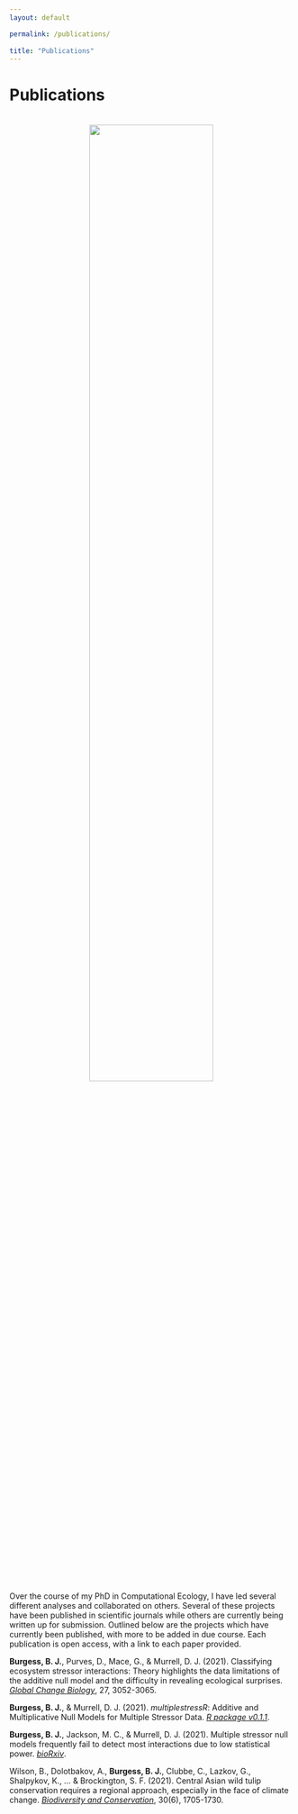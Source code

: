```yaml
---
layout: default

permalink: /publications/
  
title: "Publications"
---
```

  
# Publications
  
<br />  
<div style="text-align:center"><img src="https://benjburgess.github.io/assets/Paper_Title.jpg" width="66%"/></div>
<br />  
  
Over the course of my PhD in Computational Ecology, I have led several different analyses and collaborated on others. Several of these projects have been published in scientific journals while others are currently being written up for submission. Outlined below are the projects which have currently been published, with more to be added in due course. Each publication is open access, with a link to each paper provided.


**Burgess, B. J.**, Purves, D., Mace, G., & Murrell, D. J. (2021). Classifying ecosystem stressor interactions: Theory highlights the data limitations of the additive null model and the difficulty in revealing ecological surprises. [*Global Change Biology*](https://onlinelibrary.wiley.com/doi/full/10.1111/gcb.15630), 27, 3052-3065.

**Burgess, B. J.**, & Murrell, D. J. (2021). *multiplestressR*: Additive and Multiplicative Null Models for Multiple Stressor Data. [*R package v0.1.1*](https://cran.r-project.org/package=multiplestressR).

**Burgess, B. J.**, Jackson, M. C., & Murrell, D. J. (2021). Multiple stressor null models frequently fail to detect most interactions due to low statistical power. [*bioRxiv*](https://www.biorxiv.org/content/10.1101/2021.07.21.453207v1.abstract).

Wilson, B., Dolotbakov, A., **Burgess, B. J.**, Clubbe, C., Lazkov, G., Shalpykov, K., ... & Brockington, S. F. (2021). Central Asian wild tulip conservation requires a regional approach, especially in the face of climate change. [*Biodiversity and Conservation*](https://link.springer.com/article/10.1007/s10531-021-02165-z), 30(6), 1705-1730.